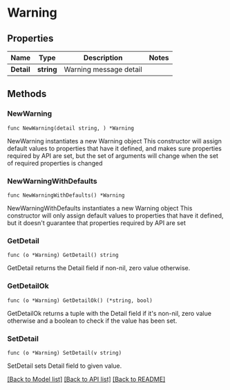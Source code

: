 # Warning

## Properties

Name | Type | Description | Notes
------------ | ------------- | ------------- | -------------
**Detail** | **string** | Warning message detail | 

## Methods

### NewWarning

`func NewWarning(detail string, ) *Warning`

NewWarning instantiates a new Warning object
This constructor will assign default values to properties that have it defined,
and makes sure properties required by API are set, but the set of arguments
will change when the set of required properties is changed

### NewWarningWithDefaults

`func NewWarningWithDefaults() *Warning`

NewWarningWithDefaults instantiates a new Warning object
This constructor will only assign default values to properties that have it defined,
but it doesn't guarantee that properties required by API are set

### GetDetail

`func (o *Warning) GetDetail() string`

GetDetail returns the Detail field if non-nil, zero value otherwise.

### GetDetailOk

`func (o *Warning) GetDetailOk() (*string, bool)`

GetDetailOk returns a tuple with the Detail field if it's non-nil, zero value otherwise
and a boolean to check if the value has been set.

### SetDetail

`func (o *Warning) SetDetail(v string)`

SetDetail sets Detail field to given value.



[[Back to Model list]](../README.md#documentation-for-models) [[Back to API list]](../README.md#documentation-for-api-endpoints) [[Back to README]](../README.md)


